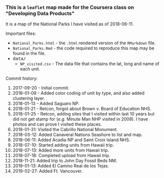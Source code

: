 ### This is a `leaflet` map made for the Coursera class on "Developing Data Products"

It is a map of the National Parks I have visited as of 2018-06-11.

Important files:

* `National_Parks.html` - the `.html` rendered version of the `RMarkdown` file.
* `National_Parks.Rmd` - the code required to reproduce this map may be found in the  file.
* <kbd>data/</kbd>
  * `NP_visited.csv` - The data file that contains the lat, long and name of each unit.

Commit history:

1. 2017-09-20 - Initial commit.
1. 2018-01-09 - Added color coding of unit by type, and also added clustering layer.
1. 2018-01-13 - Added Saguaro NP.
1. 2018-01-21 - Retcon, forgot about Brown v. Board of Education NHS.
1. 2018-01-25 - Retcon, adding sites that I visited within last 10 years but did not get stamp for (*e.g.* Minute Man NHP visited in 2008). I have photos and can prove I visited these places.
1. 2018-01-31: Visited the Cabrillo National Monument.
1. 2018-03-12: Added Canaveral Nations Seashore to list and map.
1. 2018-06-11: Added Acadia NP and Saint Croix Island NHS.
1. 2018-07-10: Started adding units from Hawaii trip.
1. 2018-07-13: Added more units from Hawaii trip.
1. 2018-07-18: Completed upload from Hawaii trip.
1. 2018-11-21: Added trip to John Day Fossil Beds NM.
1. 2019-01-13: Added El Camino Real de los Tejas.
1. 2019-02-27: Added Ft. Vancouver. 
